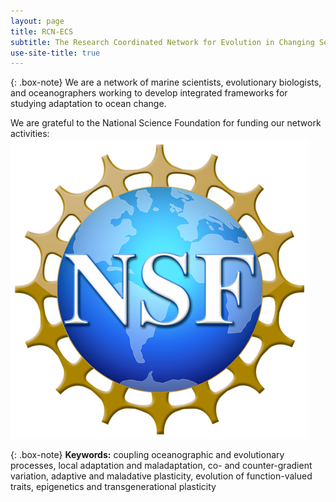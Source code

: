 ```yaml
---
layout: page
title: RCN-ECS
subtitle: The Research Coordinated Network for Evolution in Changing Seas
use-site-title: true
---
```


{: .box-note}
We are a network of marine scientists, evolutionary biologists, and oceanographers working to develop integrated frameworks for studying adaptation to ocean change.

We are grateful to the National Science Foundation for funding our network activities:
![NSF-logo](/img/Nsf-logo.png)

{: .box-note}
**Keywords:** coupling oceanographic and evolutionary processes, local adaptation and maladaptation, co- and counter-gradient variation, adaptive and maladative plasticity, evolution of function-valued traits, epigenetics and transgenerational plasticity
